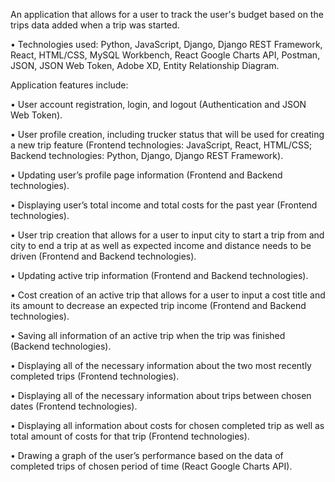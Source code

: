 An application that allows for a user to track the user's budget based on the trips data added when a trip was started.

• Technologies used: Python, JavaScript, Django, Django REST Framework, React, HTML/CSS, MySQL Workbench, React Google Charts API, Postman, JSON, JSON Web Token, Adobe   XD, Entity Relationship Diagram. 

Application features include:

• User account registration, login, and logout (Authentication and JSON Web Token).

• User profile creation, including trucker status that will be used for creating a new trip feature (Frontend technologies: JavaScript, React, HTML/CSS; Backend technologies: Python, Django, Django REST Framework).

• Updating user’s profile page information (Frontend and Backend technologies).

• Displaying user’s total income and total costs for the past year (Frontend technologies).

• User trip creation that allows for a user to input city to start a trip from and city to end a trip at as well as expected income and distance needs to be driven (Frontend and Backend technologies).

• Updating active trip information (Frontend and Backend technologies).

• Cost creation of an active trip that allows for a user to input a cost title and its amount to decrease an expected trip income (Frontend and Backend technologies).

• Saving all information of an active trip when the trip was finished (Backend technologies).

• Displaying all of the necessary information about the two most recently completed trips (Frontend technologies).

• Displaying all of the necessary information about trips between chosen dates (Frontend technologies).

• Displaying all information about costs for chosen completed trip as well as total amount of costs for that trip (Frontend technologies).

• Drawing a graph of the user’s performance based on the data of completed trips of chosen period of time (React Google Charts API).
